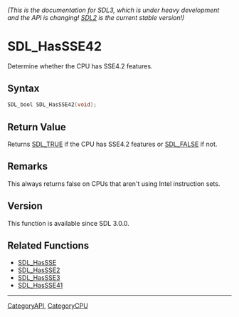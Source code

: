 ###### (This is the documentation for SDL3, which is under heavy development and the API is changing! [SDL2](https://wiki.libsdl.org/SDL2/) is the current stable version!)
# SDL_HasSSE42

Determine whether the CPU has SSE4.2 features.

## Syntax

```c
SDL_bool SDL_HasSSE42(void);

```

## Return Value

Returns [SDL_TRUE](SDL_TRUE) if the CPU has SSE4.2 features or
[SDL_FALSE](SDL_FALSE) if not.

## Remarks

This always returns false on CPUs that aren't using Intel instruction sets.

## Version

This function is available since SDL 3.0.0.

## Related Functions

* [SDL_HasSSE](SDL_HasSSE)
* [SDL_HasSSE2](SDL_HasSSE2)
* [SDL_HasSSE3](SDL_HasSSE3)
* [SDL_HasSSE41](SDL_HasSSE41)

----
[CategoryAPI](CategoryAPI), [CategoryCPU](CategoryCPU)


